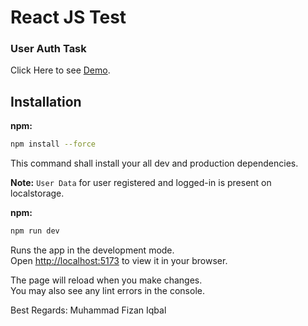 # React JS Test

### User Auth Task

Click Here to see [Demo](https://authentication-testing.netlify.app/).

## Installation 


**npm:**

```sh
npm install --force
```

This command shall install your all dev and production dependencies.

**Note:** `User Data` for user registered and logged-in is present on localstorage.

**npm:**

```sh
npm run dev
```

Runs the app in the development mode.\
Open [http://localhost:5173](http://localhost:5173) to view it in your browser.

The page will reload when you make changes.\
You may also see any lint errors in the console.

Best Regards: Muhammad Fizan Iqbal
